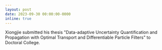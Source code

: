 ```yaml
---
layout: post
date: 2023-09-30 00:00:00-0000
inline: true
---
```


Xiongjie submitted his thesis "Data-adaptive Uncertainty Quantification and Propagation with Optimal Transport and Differentiable Particle Filters" to Doctoral College.
